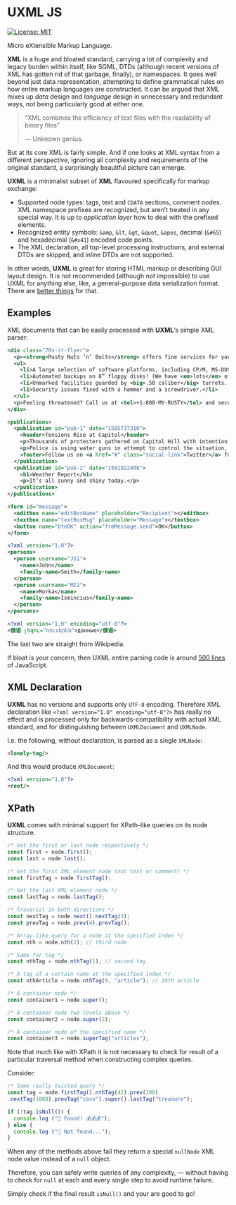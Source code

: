 UXML JS
=======

[![License: MIT](https://img.shields.io/badge/License-MIT-green.svg)](https://opensource.org/licenses/MIT)

Micro eXtensible Markup Language.

**XML** is a huge and bloated standard, carrying a lot of complexity and legacy burden within itself, like SGML, DTDs (although recent versions of XML has gotten rid of that garbage, finally), or namespaces. It goes well beyond just data representation, attempting to define grammatical rules on how entire markup languages are constructed. It can be argued that XML mixes up *data* design and *language* design in unnecessary and redundant ways, not being particularly good at either one.

> ”XML combines the efficiency of text files with the readability of binary files”
>
> — Unknown genius.

But at its core XML is fairly simple. And if one looks at XML syntax from a different perspective, ignoring all complexity and requirements of the original standard, a surprisingly beautiful picture can emerge.

**UXML** is a minimalist subset of **XML** flavoured specifically for markup exchange:

  * Supported node types: tags, text and `CDATA` sections, comment nodes. XML namespace prefixes are recognized, but aren’t treated in any special way. It is up to *application layer* how to deal with the prefixed elements.
  * Recognized entity symbols: `&amp`, `&lt`, `&gt`, `&quot`, `&apos`, decimal (`&#65`) and hexadecimal (`&#x41`) encoded code points.
  * The XML declaration, all top-level processing instructions, and external DTDs are skipped, and inline DTDs are not supported.

In other words, **UXML** is great for storing HTML markup or describing GUI layout design. It is not recommended (although not impossible) to use UXML for anything else, like, a general-purpose data serialization format. There are [better things](https://github.com/garnetius/uson-js) for that.

## Examples

XML documents that can be easily processed with **UXML**‘s simple XML parser:

```xml
<div class="70s-it-flyer">
  <p><strong>Rusty Nuts ‘n‘ Bolts</strong> offers fine services for your Big Data hosting!</p>
  <ul>
    <li>A large selection of software platforms, including CP/M, MS-DOS, and UNIX™. (Yes, the <em>original</em> one!)</li>
    <li>Automated backups on 8” floppy disks! (We have <em>lots</em> of these.)</li>
    <li>Unmarked facilities guarded by <big>.50 caliber</big> turrets. Big data — big guns.</li>
    <li>Security issues fixed with a hammer and a screwdriver.</li>
  </ul>
  <p>Feeling threatened? Call us at <tel>+1-800-MY-RUSTY</tel> and secure one of our exclusive limited-time offers today!</p>
</div>
```

```xml
<publications>
  <publication id="pub-1" date="1585737310">
    <header>Tensions Rise at Capitol</header>
    <p>Thousands of protesters gathered on Capitol Hill with intention to build a wall around Donald Trump in order to make America great again.</p>
    <p>Police is using water guns in attempt to control the situation, albeit with mixed results.</p>
    <footer>Follow us on <a href="#" class="social-link">Twitter</a> for updates.</footer>
  </publication>
  <publication id="pub-2" date="1591922408">
    <h1>Weather Report</h1>
    <p>It’s all sunny and shiny today.</p>
  </publication>
</publications>
```

```xml
<form id="message">
  <editbox name="editBoxName" placeholder="Recipient"></editbox>
  <textbox name="textBoxMsg" placeholder="Message"></textbox>
  <button name="btnOK" action="frmMessage.send">OK</button>
</form>
```

```xml
<?xml version="1.0"?>
<persons>
  <person username="JS1">
    <name>John</name>
    <family-name>Smith</family-name>
  </person>
  <person username="MI1">
    <name>Morka</name>
    <family-name>Ismincius</family-name>
  </person>
</persons>
```

```xml
<?xml version="1.0" encoding="utf-8"?>
<俄语 լեզու="ռուսերեն">данные</俄语>
```

The last two are straight from Wikipedia.

If bloat is your concern, then UXML entire parsing code is around [500 lines](https://github.com/garnetius/uxml-js/blob/master/uxml.mjs#L490) of JavaScript.

## XML Declaration

**UXML** has no versions and supports only `UTF-8` encoding. Therefore XML declaration like `<?xml version="1.0" encoding="utf-8"?>` has really no effect and is processed only for backwards-compatibility with actual XML standard, and for distinguishing between `UXMLDocument` and `UXMLNode`.

I.e. the following, without declaration, is parsed as a single `XMLNode`:

```xml
<lonely-tag/>
```

And this would produce `XMLDocument`:

```xml
<?xml version="1.0"?>
<root/>
```

## XPath

**UXML** comes with minimal support for XPath-like queries on its node structure.

```js
/* Get the first or last node respectively */
const first = node.first();
const last = node.last();

/* Get the first XML element node (not text or comment) */
const firstTag = node.firstTag();

/* Get the last XML element node */
const lastTag = node.lastTag();

/* Traversal in both directions */
const nextTag = node.next().nextTag(3);
const prevTag = node.prev(4).prevTag();

/* Array-like query for a node at the specified index */
const nth = node.nth(2); // third node

/* Same for tag */
const nthTag = node.nthTag(1); // second tag

/* A tag of a certain name at the specified index */
const nthArticle = node.nthTag(9, "article"); // 10th article

/* A container node */
const container1 = node.super();

/* A container node two levels above */
const container2 = node.super(2);

/* A container node of the specified name */
const container3 = node.superTag("articles");
```

Note that much like with XPath it is not necessary to check for result of a particular traversal method when constructing complex queries.

Consider:

```js
/* Some really twisted query */
const tag = node.firstTag().nthTag(42).prev(100)
.nextTag(1000).prevTag("cave").super().lastTag("treasure");

if (!tag.isNull()) {
  console.log ("👑 Found! 💰💰💰");
} else {
  console.log ("🙁 Not found...");
}
```

When any of the methods above fail they return a special `nullNode` XML node value instead of a `null` object.

Therefore, you can safely write queries of any complexity, — without having to check for `null` at each and every single step to avoid runtime failure.

Simply check if the final result `isNull()` and your are good to go!
